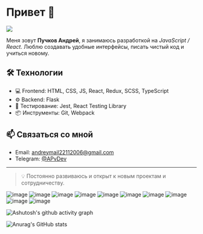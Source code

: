 # Привет 👋

![](https://komarev.com/ghpvc/?username=annddreyy&color=dc143c)

Меня зовут __Пучков Андрей__, я занимаюсь разработкой на _JavaScript / React_. Люблю создавать удобные интерфейсы, писать чистый код и учиться новому.

## 🛠 Технологии

- 💻 Frontend: HTML, CSS, JS, React, Redux, SCSS, TypeScript
- ⚙️ Backend: Flask
- 🧪 Тестирование: Jest, React Testing Library
- 📦 Инструменты: Git, Webpack

## 📫 Связаться со мной

- Email: andreymail22112006@gmail.com 
- Telegram: [@APvDev](https://t.me/@APvDev)

---

> 💡 Постоянно развиваюсь и открыт к новым проектам и сотрудничеству.

<!--
**Annddreyy/Annddreyy** is a ✨ _special_ ✨ repository because its `README.md` (this file) appears on your GitHub profile.

Here are some ideas to get you started:

- 🔭 I’m currently working on ...
- 🌱 I’m currently learning ...
- 👯 I’m looking to collaborate on ...
- 🤔 I’m looking for help with ...
- 💬 Ask me about ...
- 📫 How to reach me: ...
- 😄 Pronouns: ...
- ⚡ Fun fact: ...
-->
![image](https://img.shields.io/badge/HTML5-black?style=for-the-badge&logo=html5&logoColor=red)
![image](https://img.shields.io/badge/CSS3-black?style=for-the-badge&logo=css3&logoColor=blue)
![image](https://img.shields.io/badge/JavaScript-black?style=for-the-badge&logo=javascript&logoColor=yellow)
![image](https://img.shields.io/badge/React-black?style=for-the-badge&logo=react&logoColor=blue)
![image](https://img.shields.io/badge/Sass-black?style=for-the-badge&logo=sass&logoColor=red)
![image](https://img.shields.io/badge/TypeScript-black?style=for-the-badge&logo=typescript&logoColor=blue)
![image](https://img.shields.io/badge/Webpack-black?style=for-the-badge&logo=webpack&logoColor=blue)
![image](https://img.shields.io/badge/Python-black?style=for-the-badge&logo=python&logoColor=yellow)
![image](https://img.shields.io/badge/Figma-black?style=for-the-badge&logo=figma&logoColor=orange)
![image](https://img.shields.io/badge/Visual_Studio_Code-black?style=for-the-badge&logo=visual%20studio%20code&logoColor=blue)

![Ashutosh's github activity graph](https://github-readme-activity-graph.vercel.app/graph?username=Annddreyy&theme=github-compact)

![Anurag's GitHub stats](https://github-readme-stats.vercel.app/api?username=annddreyy\&rank_icon=github\&show_icons=true\&title_color=blue\&icon_color=blue\&text_color=9f9f9f\&bg_color=151515\&ring_color=blue)
